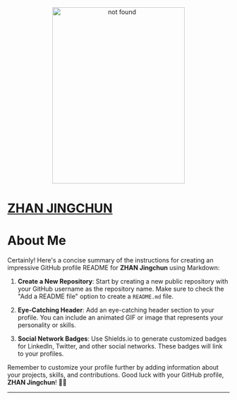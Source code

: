 
<div align="center"> <img src="ZHANJINGCHUN.jpg" width="300" height = "400" alt="not found ">   </div>

# [ZHAN JINGCHUN](https://github.com/littlerabitt110)



# About Me

Certainly! Here's a concise summary of the instructions for creating an impressive GitHub profile README for **ZHAN Jingchun** using Markdown:

1. **Create a New Repository**: Start by creating a new public repository with your GitHub username as the repository name. Make sure to check the "Add a README file" option to create a `README.md` file.

2. **Eye-Catching Header**: Add an eye-catching header section to your profile. You can include an animated GIF or image that represents your personality or skills.

3. **Social Network Badges**: Use Shields.io to generate customized badges for LinkedIn, Twitter, and other social networks. These badges will link to your profiles.

Remember to customize your profile further by adding information about your projects, skills, and contributions. Good luck with your GitHub profile, **ZHAN Jingchun**! 🚀🌟

---
